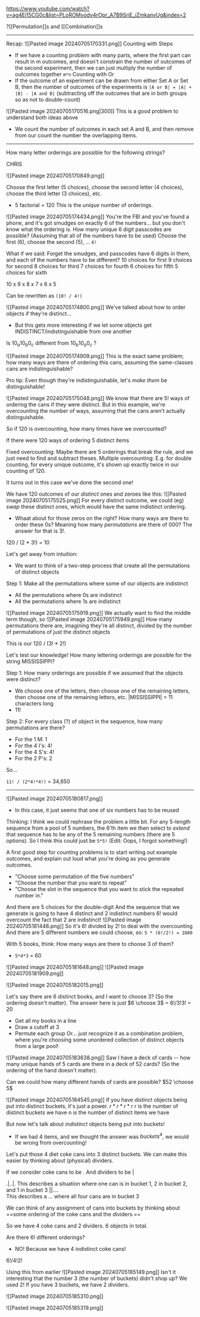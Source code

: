 https://www.youtube.com/watch?v=ag4Ei15CG0c&list=PLoROMvodv4rOpr_A7B9SriE_iZmkanvUg&index=2

?[[Permutation]]s and [[Combination]]s

----

Recap:
![[Pasted image 20240705170331.png]]
Counting with Steps
- If we have a counting problem with many parts, where the first part can result in m outcomes, and doesn't constrain the number of outcomes of the second experiment, then we can just multiply the number of outcomes together `m*n`
Counting with Or
- If the outcome of an experiment can be drawn from either Set A or Set B, then the number of outcomes of the experiments is `|A or B| = |A| + |B| - |A and B|` (subtracting off the outcomes that are in both groups so as not to double-count)

![[Pasted image 20240705170516.png|300]]
This is a good problem to understand both ideas above
- We count the number of outcomes in each set A and B, and then remove from our count the number the overlapping items.

----

How many letter orderings are possible for the following strings?

CHRIS

![[Pasted image 20240705170849.png]]

Choose the first letter (5 choices), choose the second letter (4 choices), choose the third letter (3 choices), etc.
- 5 factorial = 120
This is the *unique* number of orderings.

![[Pasted image 20240705174434.png]]
You're the FBI and you've found a phone, and it's got smudges on exactly 6 of the numbers... but you don't know what the ordering is. How many unique 6 digit passcodes are possible?
(Assuming that all of the numbers have to be used)
Choose the first (6), choose the second (5), ...
`6!`

What if we said: Forget the smudges, and passcodes have 6 digits in them, and each of the numbers have to be different?
10 choices for first
9 choices for second
8 choices for third
7 choices for fourth
6 choices for fifth
5 choices for sixth

10 x 9 x 8 x 7 x 6 x 5

Can be rewritten as `(10! / 4!)`

![[Pasted image 20240705174800.png]]
We've talked about how to order objects if they're distinct...
- But this gets more interesting if we let some objects get INDISTINCT/indistinguishable from one another

Is $10_a10_b0_c$ different from $10_b10_a0_c$ ?

![[Pasted image 20240705174909.png]]
This is the exact same problem; how many ways are there of ordering this cans, assuming the same-classes cans are indistinguishable?

Pro tip: Even though they're indistinguishable, let's *make them* be distinguishable!

![[Pasted image 20240705175048.png]]
We know that there are 5! ways of ordering the cans if they were distinct.
But in this example, we're overcounting the number of ways, assuming that the cans aren't actually distinguishable.

So if 120 is overcounting, how many times have we overcounted?

If there were 120 ways of ordering 5 distinct items

Fixed overcounting: Maybe there are 5 orderings that break the rule, and we just need to find and subtract theses.
Multiple overcounting: E.g. for double counting, for every unique outcome, it's shown up exactly twice in our counting of 120.

It turns out in this case we've done the second one!

We have 120 outcomes of our *distinct* ones and zeroes like this:
![[Pasted image 20240705175525.png]]
For every distinct outcome, we could (eg) *swap* these distinct ones, which would have the same indistinct ordering.
- Whaat about for those zeros on the right? How many ways are there to order these 0s? Meaning how many *permutations* are there of 000? The answer for that is 3!.

120 / (2 * 3!) = 10

Let's get away from intuition:
- We want to think of a two-step process that create all the permutations of distinct objects

Step 1: Make all the permutations where some of our objects are indistinct
- All the permutations where 0s are indistinct
- All the permutations where 1s are indistinct

![[Pasted image 20240705175919.png]]
We actually want to find the middle term though, so
![[Pasted image 20240705175949.png]]
How many permutations there are, imagining they're all distinct, divided by the number of permutations of just the distinct objects

This is our
120 / (3! * 2!)


Let's test our knowledge! How many lettering orderings are possible for the string MISSISSIPPI?

Step 1: How many orderings are possible if we assumed that the objects were distinct?
- We choose one of the letters, then choose one of the remaining letters, then choose one of the remaining letters, etc.
|MISSISSIPPI| = 11 characters long
- 11!

Step 2: For every class (?) of object in the sequence, how many permutations are there?
- For the 1 M: 1
- For the 4 I's: 4!
- For the 4 S's: 4!
- For the 2 P's: 2

So...

`11! / (2*4!*4!)` = 34,650

----

![[Pasted image 20240705180817.png]]
- In this case, it just seems that one of six numbers has to be reused

Thinking: I think we could rephrase the problem a little bit. For any 5-length sequence from a pool of 5 numbers, the 6'th item we then select to *extend* that sequence has to be any of the 5 remaining numbers (there are 5 options).
So I think this could just be `5*5!` (Edit: Oops, I forgot something!)

A first good step for counting problems is to start writing out example outcomes, and explain out loud what you're doing as you generate outcomes.
- "Choose some permutation of the five numbers"
- "Choose the number that you want to repeat"
- "Choose the slot in the sequence that you want to stick the repeated number in."

And there are 5 choices for the double-digit
And the sequence that we generate is going to have 4 distinct and 2 indistinct numbers
6! would overcount the fact that 2 are indistinct!
![[Pasted image 20240705181448.png]]
So it's 6! divided by 2! to deal with the overcounting
And there are 5 different numbers we could choose, so: `5 * (6!/2!) = 1800`


With 5 books, think: How many ways are there to choose 3 of them?
- `5*4*3` = 60

![[Pasted image 20240705181648.png]]
![[Pasted image 20240705181909.png]]

![[Pasted image 20240705182015.png]]


Let's say there are 6 distinct books, and I want to choose 3? (So the ordering doesn't matter).
The answer here is just $6 \choose 3$ = 6!/3!3! = 20
- Get all my books in a line
- Draw a cutoff at 3
- Permute each group
Or... just recognize it as a combination problem, where you're choosing some unordered collection of distinct objects from a large pool!


![[Pasted image 20240705183638.png]]
Saw I have a deck of cards -- how many unique hands of 5 cards are there in a deck of 52 cards? (So the ordering of the hand doesn't matter).

Can we could how many different hands of cards are possible?
$52 \choose 5$


![[Pasted image 20240705184545.png]]
If you have distinct objects being put into distinct buckets, it's just a power.
$r * r * r * r$
r is the number of distinct buckets we have
n is the number of distinct items we have


But now let's talk about *indistinct* objects being put into buckets!
- If we had 4 items, and we thought the answer was $buckets^4$, we would be wrong from overcounting!

Let's put those 4 diet coke cans into 3 distinct buckets.
We can make this easier by thinking about (physical) dividers.

If we consider coke cans to be .
And dividers to be |

.|..|.
This describes a situation where one can is in bucket 1, 2 in bucket 2, and 1 in bucket 3
||....  
This describes a ... where all four cans are in bucket 3

We can think of any assignment of cans into buckets by thinking about ==some ordering of the coke cans and the dividers.==

So we have 4 coke cans and 2 dividers. 6 objects in total.

Are there 6! different orderings? 
- NO! Because we have 4 indistinct coke cans!

$6!/4!2!$

Using this from earlier
![[Pasted image 20240705185149.png]]
Isn't it interesting that the number 3 (the number of buckets) didn't shop up? We used 2!
If you have 3 buckets, we have 2 dividers.


![[Pasted image 20240705185310.png]]

![[Pasted image 20240705185319.png]]


































